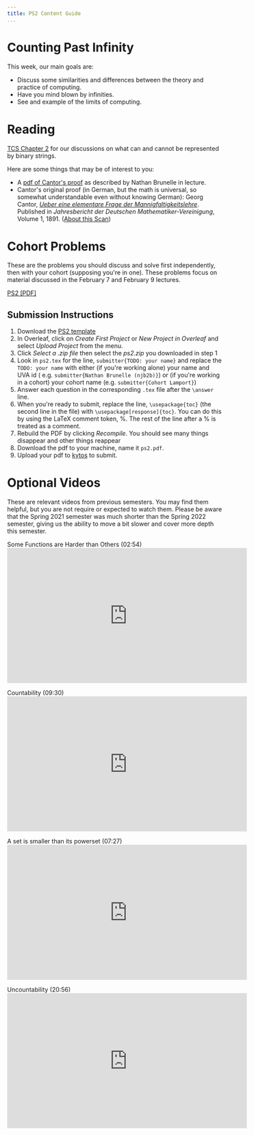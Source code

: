 ```yaml
---
title: PS2 Content Guide 
...
```


# Counting Past Infinity

This week, our main goals are:

- Discuss some similarities and differences between the theory and practice of computing.
- Have you mind blown by infinities.
- See and example of the limits of computing.

# Reading

[TCS Chapter 2](https://introtcs.org/public/lec_02_representation.html) for our discussions on what can and cannot be represented by binary strings.

Here are some things that may be of interest to you:

- A [pdf of Cantor's proof](/files/cantors_proof.pdf) as described by Nathan Brunelle in lecture.
- Cantor's original proof (in German, but the math is universal, so somewhat understandable even without knowing German): Georg Cantor, [_Ueber eine elementare Frage der Mannigfaltigkeitslehre_](/docs/cantor-proof.pdf). Published in _Jahresbericht der Deutschen Mathematiker-Vereinigung_, Volume 1, 1891. ([About this Scan](https://jeffersonswheel.org/cantors-no-longer-lost-proof/))

# Cohort Problems

These are the problems you should discuss and solve first independently, then with your cohort (supposing you're in one). These problems focus on material discussed in the February 7 and February 9 lectures.

[PS2 [PDF]](https://www.cs.virginia.edu/~njb2b/cstheory/f2022/files/ps/ps2_blank.pdf)


## Submission Instructions

1. Download the [PS2 template](https://www.cs.virginia.edu/~njb2b/cstheory/f2022/files/ps/ps2.zip)
1. In Overleaf, click on *Create First Project* or *New Project in Overleaf* and select *Upload Project* from the menu.
1. Click *Select a .zip file* then select the *ps2.zip* you downloaded in step 1
1. Look in `ps2.tex` for the line, `submitter{TODO: your name}` and replace the `TODO: your name` with either (if you're working alone) your name and UVA id ( e.g. `submitter{Nathan Brunelle (njb2b)}`) or (if you're working in a cohort) your cohort name (e.g. `submitter{Cohort Lamport}`)
1. Answer each question in the corresponding `.tex` file after the `\answer` line. 
1. When you're ready to submit, replace the line, `\usepackage{toc}` (the second line in the file) with `\usepackage[response]{toc}`. You can do this by using the LaTeX comment token, %. The rest of the line after a % is treated as a comment. 
1. Rebuild the PDF by clicking *Recompile*. You should see many things disappear and other things reappear
1. Download the pdf to your machine, name it `ps2.pdf`.
1. Upload your pdf to [kytos](https://kytos.cs.virginia.edu/cstheory) to submit.


# Optional Videos

These are relevant videos from previous semesters. You may find them helpful, but you are not require or expected to watch them. Please be aware that the Spring 2021 semester was much shorter than the Spring 2022 semester, giving us the ability to move a bit slower and cover more depth this semester.

<p>
Some Functions are Harder than Others (02:54)<br>
<iframe width="560" height="315" src="https://youtube.com/embed/BVEwedDqJ8w" frameborder="0" allow="accelerometer; autoplay; clipboard-write; encrypted-media; gyroscope; picture-in-picture" allowfullscreen></iframe><br>
</p>

<p>
Countability (09:30)<br>
<iframe width="560" height="315" src="https://youtube.com/embed/dgwRtm8WGig" frameborder="0" allow="accelerometer; autoplay; clipboard-write; encrypted-media; gyroscope; picture-in-picture" allowfullscreen></iframe><br>
</p>


<p>
A set is smaller than its powerset (07:27)<br>
<iframe width="560" height="315" src="https://youtube.com/embed/zw_M0CdL43k" frameborder="0" allow="accelerometer; autoplay; clipboard-write; encrypted-media; gyroscope; picture-in-picture" allowfullscreen></iframe><br>
</p>

<p>
Uncountability (20:56)<br>
<iframe width="560" height="315" src="https://youtube.com/embed/BkKQt7KRDTE" frameborder="0" allow="accelerometer; autoplay; clipboard-write; encrypted-media; gyroscope; picture-in-picture" allowfullscreen></iframe><br>
</p>

